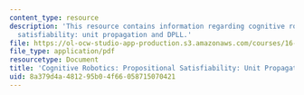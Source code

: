 ```yaml
---
content_type: resource
description: 'This resource contains information regarding cognitive robotics: Propositional
  satisfiability: unit propagation and DPLL.'
file: https://ol-ocw-studio-app-production.s3.amazonaws.com/courses/16-412j-cognitive-robotics-spring-2016/8a379d4a481295b04f66058715070421_MIT16_412JS16_Readings2P3.pdf
file_type: application/pdf
resourcetype: Document
title: 'Cognitive Robotics: Propositional Satisfiability: Unit Propagation and DPLL'
uid: 8a379d4a-4812-95b0-4f66-058715070421
---
```

